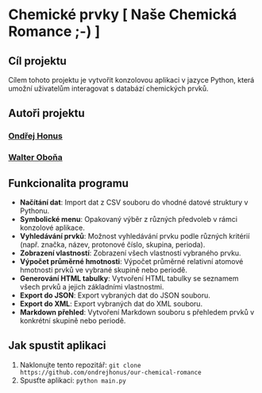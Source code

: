 # Chemické prvky \[ Naše Chemická Romance ;-\) \]

## Cíl projektu
Cílem tohoto projektu je vytvořit konzolovou aplikaci v jazyce Python, která umožní uživatelům interagovat s databází chemických prvků.

## Autoři projektu
### [Ondřej Honus](https://github.com/ondrejhonus)
### [Walter Oboňa](https://github.com/Dvojak)

## Funkcionalita programu
- **Načítání dat**: Import dat z CSV souboru do vhodné datové struktury v Pythonu.
- **Symbolické menu**: Opakovaný výběr z různých předvoleb v rámci konzolové aplikace.
- **Vyhledávání prvků**: Možnost vyhledávání prvku podle různých kritérií (např. značka, název, protonové číslo, skupina, perioda).
- **Zobrazení vlastností**: Zobrazení všech vlastností vybraného prvku.
- **Výpočet průměrné hmotnosti**: Výpočet průměrné relativní atomové hmotnosti prvků ve vybrané skupině nebo periodě.
- **Generování HTML tabulky**: Vytvoření HTML tabulky se seznamem všech prvků a jejich základními vlastnostmi.
- **Export do JSON**: Export vybraných dat do JSON souboru.
- **Export do XML**: Export vybraných dat do XML souboru.
- **Markdown přehled**: Vytvoření Markdown souboru s přehledem prvků v konkrétní skupině nebo periodě.

## Jak spustit aplikaci
1. Naklonujte tento repozitář: `git clone https://github.com/ondrejhonus/our-chemical-romance`
3. Spusťte aplikaci: `python main.py`
